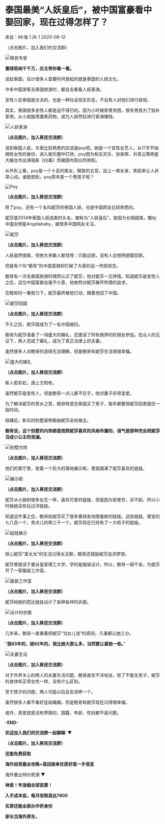 # 泰国最美“人妖皇后”，被中国富豪看中娶回家，现在过得怎样了？

来自：Mr海 _1.3k_ _1_ _2020-08-12_

（点击图片，加入我们的交流群）

![移民专家](https://cdn.hinabian.com/20210204/6e5595c615865810d201826b35b23523.png)

**寰球奇闻千千万，庄主带你看一看。**

说起泰国，估计很多人首要时间想起的就是泰国的人妖文化。

许多中国游客去泰国旅游时，都会去看看人妖表演。

变性人在泰国是合法的，也是一种社会现实形态，不会有人对他们进行歧视。

其实，泰国很多变性人都是迫不得已的。因为小时候家里贫困，很多男孩为了贴补家用，从小就服用激素药物，成为人妖然后进行表演赚钱。

![人妖表演](https://cache.hinabian.com/images/release/f/9/f20a47c0e41cb5faa909e28797aba189.jpeg)

**（点击图片，加入移民交流群）**

说到泰国人妖，大家比较熟悉的应该是poy吧。她是一个变性女艺人，从17岁开始拥有女性的身份，进入娱乐圈中打拼。poy因为和古天乐、张家辉、刘青云等明星大腕合作出演电影《扫毒》而被国内观众所熟知。

从外形上看，poy是一个十足的美女，精致的五官，加上一席长发，笑起来让人非常心动。谁能想到，poy原本是一个男孩子呢？

![Poy](https://cache.hinabian.com/images/release/c/9/c80801c435e017b1b232d33ce6f55369.jpeg)

**（点击图片，加入移民交流群）**

除了poy，还有一个名叫妮莎的泰国人妖，也是中国网友比较熟悉的。

妮莎是2014年泰国人妖选美的头名，被称为“人妖皇后”。她因为长相甜美，酷似中国女明星Angelababy，被很多中国网友关注。

![妮莎](https://cache.hinabian.com/images/release/a/8/a4dfabc2e6298935dbf76cb02262d188.jpeg)

**（点击图片，加入移民交流群）**

人妖虽然很美，但绝大多数人都觉得：只能远观，没有人会想把她娶回家。

但是有个叫“鲍哥”的中国富商却打破了大家的这一传统观念。

鲍哥有一次去泰国旅游时偶然认识了妮莎，他对妮莎一见钟情。知道妮莎是变性人之后，这位中国富豪丝毫不介意，他依然对妮莎展开热情的追求。

在鲍哥的一番努力下，妮莎最终被他打动，跟着他回了中国。

![妮莎回国](https://cache.hinabian.com/images/release/9/7/9e7f1214e3c4b430e97ad79f21db9d67.jpeg)

**（点击图片，加入移民交流群）**

不久之后，妮莎就成为了一名中国媳妇。

鲍哥为妮莎准备了一场盛大的婚礼，还邀请了所有商界的好朋友参加。在众人的见证下，两人完成了婚礼，成为了真正法律上的夫妻。

虽然很多人对鲍哥的选择无法理解，但是鲍哥和妮莎生活得很幸福。

![盛大的婚礼](https://cache.hinabian.com/images/release/2/6/292ee8a2ebf92595e6b4ba4f6a6678e6.jpeg)

**（点击图片，加入移民交流群）**

斯人若彩虹，遇上方知有。

虽然妮莎是变性人，但是鲍哥一点儿都不在乎，他对妻子非常宠爱。

为了解决妮莎的思乡之苦，鲍哥特意在泰国买了房子，每年都要陪妮莎回泰国住一段时间。

结婚后，新买的别墅装修都由妮莎全权做主。

**鲍哥说，这个别墅的内饰都是按照妮莎喜欢的风格布置的，语气是那种完全把妮莎当成小公主的宠溺。**

![别墅内饰](https://cache.hinabian.com/images/release/c/a/c9c02895e746a282fb6f0327f7797c7a.jpeg)

**（点击图片，加入移民交流群）**

他们的客厅里，放着一个巨大的落地展示柜，里面摆满了妮莎喜欢的娃娃。

![展示柜](https://cache.hinabian.com/images/release/5/4/56a840c4fc2478ae3c608d277c284804.jpeg)

**（点击图片，加入移民交流群）**

妮莎从小就和很多女生一样，喜欢可爱的娃娃，但是因为家里穷，买不起，所以小时候她没有玩过洋娃娃。

知道这件事之后，鲍哥给妮莎买了很多寰球各地限量款的娃娃。这些娃娃，便宜的七八百一个，贵点儿的两三千一个。妮莎现在已经有了一大柜子的娃娃。

![娃娃展示](https://cache.hinabian.com/images/release/f/4/f5f7fc5d47950a8bad87f53ccc3c0404.jpeg)

**（点击图片，加入移民交流群）**

担心妮莎“富太太”的生活过得太无聊，鲍哥还鼓励妮莎追求梦想。

妮莎曾就读于曼谷皇家理工大学，学的是服装设计。所以，鲍哥一掷千金，为妮莎开了一家服装工作室。

![服装工作室](https://cache.hinabian.com/images/release/1/c/1d1dde5b7bebf37662fb856cf876347c.jpeg)

**（点击图片，加入移民交流群）**

妮莎给她的芭比娃娃设计了各种各样的衣服。

![设计的衣服](https://cache.hinabian.com/images/release/d/1/d91caf7209da6f177d92af46e9f0dce1.jpeg)

**（点击图片，加入移民交流群）**

几年来，鲍哥一直秉着把妮莎“当女儿宠”的原则，凡事都让她三分。

“**我83年的，她92年的，我比她大那么多，当然要让着她一些。**”

![夫妻生活](https://cache.hinabian.com/images/release/1/9/1e566b18ffad578d75baf4f00f7b1199.jpeg)

**（点击图片，加入移民交流群）**

对于外界关心的两人的夫妻生活问题，鲍哥直言不讳地说，除了不能生孩子，妮莎的身体和正常女性一样，没有什么区别。

至于孩子的问题，两人可能以后会去领养一个。

虽然很多人都不看好这段婚姻，但是鲍哥和妮莎现在过得很幸福。

或许，真爱就是没有界限的，国籍、年龄、性别都不是问题。

**\-END-**

**欢迎加入我们的交流群一起聊聊  **▼****

****（点击图片，加入移民交流群）****

**还能免费获取**

**海外投资最全攻略+高回报率优质好盘一手信息**

海外置业特价房源 ▼

**神盘！年涨幅全球首要！**

**入手成本低，每月收租高达7800**

**买房还能全家办华侨身份**

**家长当海外房东，**